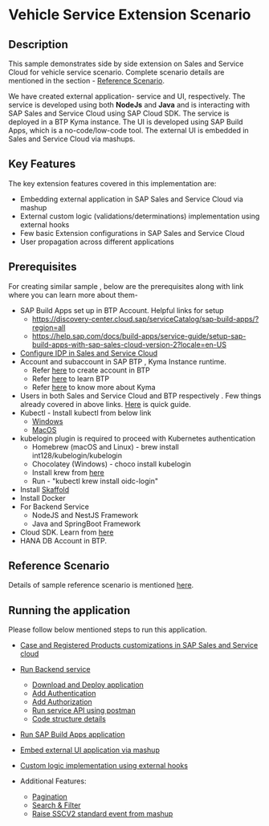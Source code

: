 # Vehicle Service Extension Scenario
<!-- Please include descriptive title -->

<!--- Register repository https://api.reuse.software/register, then add REUSE badge:
[![REUSE status](https://api.reuse.software/badge/github.com/SAP-samples/REPO-NAME)](https://api.reuse.software/info/github.com/SAP-samples/REPO-NAME)
-->

## Description
This sample demonstrates side by side extension on Sales and Service Cloud for vehicle service scenario. Complete scenario details are mentioned in the section - [Reference Scenario](#reference-scenario).

We have created external application- service and UI, respectively. The service is developed using both **NodeJs** and **Java** and is interacting with SAP Sales and Service Cloud using SAP Cloud SDK. The service is deployed in a BTP Kyma instance. The UI is developed using SAP Build Apps, which is a no-code/low-code tool. The external UI is embedded in Sales and Service Cloud via mashups.


## Key Features
The key extension features covered in this implementation are:  
* Embedding external application in SAP Sales and Service Cloud via mashup
* External custom logic (validations/determinations) implementation using external hooks
* Few basic Extension configurations in SAP Sales and Service Cloud 
* User propagation across different applications

## Prerequisites
For creating similar sample , below are the prerequisites along with link where you can learn more about them-
* SAP Build Apps set up in BTP Account. Helpful links for setup
   * https://discovery-center.cloud.sap/serviceCatalog/sap-build-apps/?region=all
   * https://help.sap.com/docs/build-apps/service-guide/setup-sap-build-apps-with-sap-sales-cloud-version-2?locale=en-US
* [Configure IDP in Sales and Service Cloud](https://help.sap.com/docs/CX_NG_SVC/2c87cece32844c91836e535aef8f9642/0606508068724fea9b3ae9e2cd39f2e2.html?locale=en-US)
* Account and subaccount in SAP BTP , Kyma Instance runtime.
   * Refer [here](https://help.sap.com/docs/sap-hana-spatial-services/onboarding/introduction) to create account in BTP
   * Refer [here](https://discovery-center.cloud.sap/missiondetail/3019/3016/) to learn BTP
   * Refer [here](https://github.com/SAP-samples/kyma-runtime-extension-samples/tree/main/prerequisites#kyma) to know more about Kyma
* Users in both Sales and Service Cloud and BTP respectively . Few things already covered in above links. [Here](./Files/user.md) is quick guide.
* Kubectl - Install kubectl from below link
   * [Windows](https://kubernetes.io/docs/tasks/tools/install-kubectl-windows/)
   * [MacOS](https://kubernetes.io/docs/tasks/tools/install-kubectl-macos/)
* kubelogin plugin is required to proceed with Kubernetes authentication 
   * Homebrew (macOS and Linux) - brew install int128/kubelogin/kubelogin 
   * Chocolatey (Windows) - choco install kubelogin
   * Install krew from [here](https://krew.sigs.k8s.io/docs/user-guide/setup/install/)
   * Run - "kubectl krew install oidc-login"
* Install [Skaffold](https://skaffold.dev/docs/install/)
* Install Docker
* For Backend Service
  * NodeJS and NestJS Framework
  * Java and SpringBoot Framework
* Cloud SDK. Learn from [here](https://sap.github.io/cloud-sdk/)
* HANA DB Account in BTP.

## Reference Scenario
Details of sample reference scenario is mentioned [here](./Files/scenario.md).

## Running the application
Please follow below mentioned steps to run this application. 
* [Case and Registered Products customizations in SAP Sales and Service cloud](./Files/ssc_configuration.md)

* [Run Backend service](./Files/service.md)
   * [Download and Deploy application](./Files/service.md#download-and-deploy-service-in-kyma)
   * [Add Authentication](./Files/service.md#add-authentication)
   * [Add Authorization](./Files/service.md#add-authorization)
   * [Run service API using postman](./Files/service.md#running-backend-api-using-postman)
   * [Code structure details](./Files/service.md#code-folder-structure)

* [Run SAP Build Apps application](./Files/buildapps.md)
* [Embed external UI application via mashup](./Files/EmbedMashup.md)
* [Custom logic implementation using external hooks](./Files/externalHooks.md)
* Additional Features:
   * [Pagination](./Files/pagination.md)
   * [Search & Filter](./Files/searchAndFilter.md)
   * [Raise SSCV2 standard event from mashup](./Files/MashupEvent.md)





